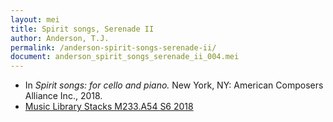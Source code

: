 ```yaml
---
layout: mei
title: Spirit songs, Serenade II
author: Anderson, T.J.
permalink: /anderson-spirit-songs-serenade-ii/
document: anderson_spirit_songs_serenade_ii_004.mei
---
```


- In *Spirit songs: for cello and piano.* New York, NY: American Composers Alliance Inc., 2018.
- <a href="https://tufts-primo.hosted.exlibrisgroup.com/permalink/f/14dinuo/01TUN_ALMA21275315470003851" target="_blank">Music Library Stacks M233.A54 S6 2018</a>
